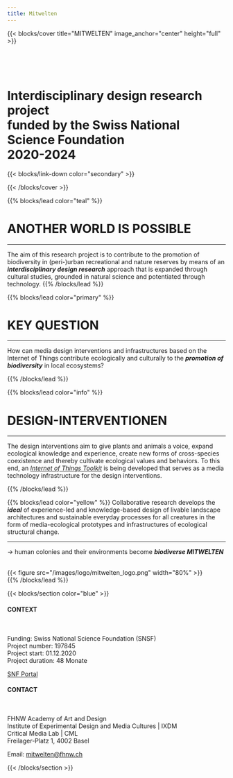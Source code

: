 ```yaml
---
title: Mitwelten
---
```



<!-- New Section -->

{{< blocks/cover title="MITWELTEN" image_anchor="center" height="full" >}}

<div class="mx-auto">
    <p></br></p>
    <p></br></p>
    <h1>
        Interdisciplinary design research project<br>funded by the Swiss National Science Foundation<br>2020-2024
    </h1>
{{< blocks/link-down color="secondary" >}}
</div>

{{< /blocks/cover >}}



<!-- New Section -->

{{% blocks/lead color="teal" %}}

# ANOTHER WORLD IS POSSIBLE
----
The aim of this research project is to contribute to the promotion of biodiversity in (peri-)urban recreational and nature reserves by means of an ***interdisciplinary design research*** approach that is expanded through cultural studies, grounded in natural science and potentiated through technology.
{{% /blocks/lead %}}



<!-- New Section -->

{{% blocks/lead color="primary" %}}
# KEY QUESTION
----
How can media design interventions and infrastructures based on the Internet of Things contribute ecologically and culturally to the ***promotion of biodiversity*** in local ecosystems?

{{% /blocks/lead %}}



<!-- New Section -->

{{% blocks/lead color="info" %}}
# DESIGN-INTERVENTIONEN
----
The design interventions aim to give plants and animals a voice, expand ecological knowledge and experience, create new forms of cross-species coexistence and thereby cultivate ecological values and behaviors. To this end, an _<a href="https://github.com/mitwelten">Internet of Things Toolkit</a>_ is being developed that serves as a media technology infrastructure for the design interventions.

{{% /blocks/lead %}}



<!-- New Section -->

{{% blocks/lead color="yellow" %}}
Collaborative research develops the ___ideal___ of experience-led and knowledge-based design of livable landscape architectures and sustainable everyday processes for all creatures in the form of media-ecological prototypes and infrastructures of ecological structural change.

----
→ human colonies and their environments become ***biodiverse MITWELTEN***
<br>
<br>
<div class="col">
{{< figure src="/images/logo/mitwelten_logo.png" width="80%" >}}
</div>
{{% /blocks/lead %}}



{{< blocks/section color="blue" >}}

<div class="container">
    <div class="row justify-content-evenly">
        <div class="col-sm">
            <h4>CONTEXT</h4>
            <br>
            <p>
                Funding: Swiss National Science Foundation (SNSF)<br>
                Project number: 197845<br>
                Project start: 01.12.2020<br>
                Project duration: 48 Monate
            </p>
            <p><a href="https://data.snf.ch/grants/grant/197845">SNF Portal</a></p>
        </div>
        <div class="col-sm">
            <h4>CONTACT</h4>
            <br>
            <p>
                FHNW Academy of Art and Design<br> 
                Institute of Experimental Design and Media Cultures | IXDM<br>
                Critical Media Lab | CML<br>
                Freilager-Platz 1, 4002 Basel
            </p>
            <p>Email: <a href="mailto:mitwelten@fhnw.ch">mitwelten@fhnw.ch</a></p>
        </div>
    </div>

{{< /blocks/section >}}

